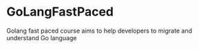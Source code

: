 # GoLangFastPaced
Golang fast paced course aims to help developers to migrate and understand Go language
